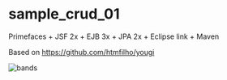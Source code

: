 sample_crud_01
==============

Primefaces + JSF 2x + EJB 3x + JPA 2x + Eclipse link + Maven

Based on https://github.com/htmfilho/yougi


![bands](https://github.com/heliofrota/sample_crud_01/raw/master/sample_crud.png)

